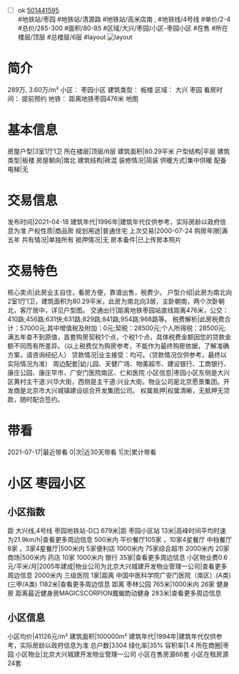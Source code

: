 - [ ] ok [501441595](https://bj.5i5j.com/ershoufang/501441595.html)  
 #地铁站/枣园 #地铁站/清源路 #地铁站/高米店南 ,  #地铁线/4号线
#单价/2-4 #总价/285-300 #面积/80-85   #区域/大兴/枣园/小区-枣园小区 #在售 #所在楼层/顶层 #总楼层/6层 #layout 
![layout](http://image2a.5i5j.com/bdir/layout/8776e3d72172436698758fcb951dd161.jpg_P5.jpg) 
# 简介 
 289万,  3.60万/m² 
小区： 枣园小区
建筑类型： 板楼
区域： 大兴 枣园
看房时间： 提前预约
地铁： 距离地铁枣园476米 地图
# 基本信息 
 房屋户型|3室1厅1卫
所在楼层|顶层/6层
建筑面积|80.29平米
户型结构|平层
建筑类型|板楼
房屋朝向|南北
建筑结构|砖混
装修情况|简装
供暖方式|集中供暖
配备电梯|无
# 交易信息 
 发布时间|2021-04-18
建筑年代|1996年|建筑年代仅供参考，实际房龄以政府信息为准
产权性质|商品房
规划用途|普通住宅
上次交易|2000-07-24
购房年限|满五年
共有情况|单独所有
抵押情况|无
房本备件|已上传房本照片
# 交易特色 
 核心卖点|此房业主自住，看房方便，靠谱出售，税费少。
户型介绍|此房为南北向2室1厅1卫，建筑面积为80.29平米，此房为南北向3居，主卧朝南，两个次卧朝北，客厅居中，详见户型图。
交通出行|距离地铁枣园站直线距离476米，公交：410路;456路;631快;631路;829路;841路;954路;968路等。
税费解析|此房税费合计：57000元;其中增值税及附加：0元;契税：28500元;个人所得税：28500元;满五年查不到原值，首套购房契税1个点，个税1个点，具体税费金额因您的贷款金额不同而有所差异。（以上税费仅为购房参考，不能作为最终购房依据，了解准确方案，请咨询经纪人）
贷款情况|业主接受：均可。（贷款情况仅供参考，最终以实际情况为准）
周边配套|幼儿园、天健广场、物美超市、建设银行、工商银行、康庄公园、康庄早市、广安门医院南区、仁和医院
小区信息|枣园小区东侧是大兴区黄村主干道:兴华大街，西侧是主干道:兴业大街。物业公司是北京愿景集团。开发商是北京市大兴城镇建设综合开发集团公司。
权属抵押|权属清晰，无抵押无贷款，随时配合签约。
# 带看 
 2021-07-17|最近带看	 0|次|近30天带看	 1|次|累计带看
# 小区 枣园小区
## 小区指数 
 距 大兴线,4号线 枣园地铁站-D口 679米|距 枣园小区站 13米|高峰时间平均时速为21.9km/h|查看更多周边信息
500米内 平价餐厅105家 ，10家4星餐厅
中档餐厅8家 ，3家4星餐厅|500米内 5家便利店
1000米内 75家综合超市
2000米内 20家商场|500米内 药店 10家
1000米内 银行 35家|查看更多周边信息
小区物业费0.6元/平米/月|2005年建成|物业公司为北京大兴城建开发物业管理一公司|查看更多周边信息
2000米内 三级医院 1家|距离 中国中医科学院广安门医院（南区）(A类) (三甲/A类) 1182米|查看更多周边信息
距离 枣林公园 765米|1000米内 26家 健身房
距离最近健身房MAGICSCORPION魔蝎韵动健身 283米|查看更多周边信息
## 小区信息 
 小区均价|41126元/m²
建筑面积|100000m²
建筑年代|1994年|建筑年代仅供参考，实际房龄以政府信息为准
总户数|3304
绿化率|35%
容积率|1.4
所在商圈|枣园
小区物业|北京大兴城建开发物业管理一公司
小区在售房源66套
小区在租房源24套
